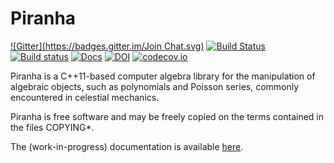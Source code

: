 # Piranha
[![Gitter](https://badges.gitter.im/Join Chat.svg)](https://gitter.im/bluescarni/piranha?utm_source=badge&utm_medium=badge&utm_campaign=pr-badge&utm_content=badge)
[![Build Status](https://travis-ci.org/bluescarni/piranha.svg?branch=master)](https://travis-ci.org/bluescarni/piranha)
[![Build status](https://ci.appveyor.com/api/projects/status/27ssomrhwjsy2hda/branch/master?svg=true)](https://ci.appveyor.com/project/bluescarni/piranha/branch/master)
[![Docs](https://readthedocs.org/projects/pip/badge/?version=latest)](http://bluescarni.github.io/piranha/sphinx/)
[![DOI](https://zenodo.org/badge/20656/bluescarni/piranha.svg)](https://zenodo.org/badge/latestdoi/20656/bluescarni/piranha)
[![codecov.io](https://codecov.io/github/bluescarni/piranha/coverage.svg?branch=master)](https://codecov.io/github/bluescarni/piranha?branch=master)

Piranha is a C++11-based computer algebra library for the manipulation of
algebraic objects, such as polynomials and Poisson series, commonly encountered
in celestial mechanics.

Piranha is free software and may be freely copied on the terms contained in the
files COPYING*.

The (work-in-progress) documentation is available [here](http://bluescarni.github.io/piranha/sphinx/).
